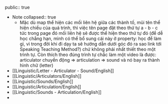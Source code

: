 public:: true

- Note
  collapsed:: true
	- Mặc dù map thể hiện các mối liên hệ giữa các thành tố, mũi tên thể hiện chiều của quá trình, thì việc tên page đặt theo thứ tự a - b - c tức trong page đó mối liên hệ sẽ được thể hiện theo thứ tự đó (để dễ học chẳng hạn, mình có thể bổ sung cái này ở property: học để làm gì, vì trong đời khi đi dạy ta sẽ hướng dẫn dưới góc đó ra sao link tới Speaking Teaching Method?) chứ không phải nhất thiết theo một trình tự. Còn thích theo đúng trình tự chắc làm một video là được: articulator chuyển động => articulation => sound và nó bay ra thành hình chữ (letter)
- [[Linguistic/Letter - Articulator - Sound/English]]
- [[Linguistic/Articulators/English]]
- [[Linguistic/Sounds/English]]
- [[Linguistic/Articulation/English]]
- [[Linguistic/Sounds - Articulation/English]]
-